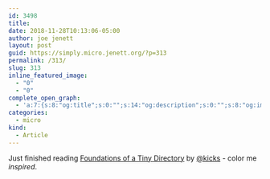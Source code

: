 ```yaml
---
id: 3498
title: 
date: 2018-11-28T10:13:06-05:00
author: joe jenett
layout: post
guid: https://simply.micro.jenett.org/?p=313
permalink: /313/
slug: 313
inline_featured_image:
  - "0"
  - "0"
complete_open_graph:
  - 'a:7:{s:8:"og:title";s:0:"";s:14:"og:description";s:0:"";s:8:"og:image";s:0:"";s:7:"og:type";s:0:"";s:12:"twitter:card";s:7:"summary";s:19:"twitter:description";s:0:"";s:15:"twitter:creator";s:0:"";}'
categories:
  - micro
kind:
  - Article
---
```

Just finished reading [Foundations of a Tiny Directory](https://www.kickscondor.com/foundations-of-a-tiny-directory "Foundations of a Tiny Directory") by [@kicks](https://micro.blog/kicks) - color me _inspired_.